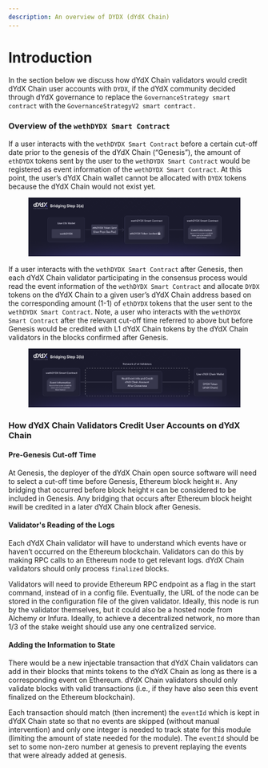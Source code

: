 ```yaml
---
description: An overview of DYDX (dYdX Chain)
---
```


# Introduction

In the section below we discuss how dYdX Chain validators would credit dYdX Chain user accounts with `DYDX`, if the dYdX community decided through dYdX governance to replace the `GovernanceStrategy smart contract` with the `GovernanceStrategyV2 smart contract.`

### Overview of the `wethDYDX Smart Contract`

If a user interacts with the `wethDYDX Smart Contract` before a certain cut-off date prior to the genesis of the dYdX Chain (“Genesis”), the amount of `ethDYDX` tokens sent by the user to the `wethDYDX Smart Contract` would be registered as event information of the `wethDYDX Smart Contract`. At this point, the user’s dYdX Chain wallet cannot be allocated with `DYDX` tokens because the dYdX Chain would not exist yet.



<figure><img src="../.gitbook/assets/Bridging Step 3(a) (2).png" alt=""><figcaption></figcaption></figure>

If a user interacts with the `wethDYDX Smart Contract` after Genesis, then each dYdX Chain validator participating in the consensus process would read the event information of the `wethDYDX Smart Contract` and allocate `DYDX` tokens on the dYdX Chain to a given user’s dYdX Chain address based on the corresponding amount (1-1) of `ethDYDX` tokens that the user sent to the `wethDYDX Smart Contract`. Note, a user who interacts with the `wethDYDX Smart Contract` after the relevant cut-off time referred to above but before Genesis would be credited with L1 dYdX Chain tokens by the dYdX Chain validators in the blocks confirmed after Genesis.



<figure><img src="../.gitbook/assets/Bridging Step 3(b) (3).png" alt=""><figcaption></figcaption></figure>

### How dYdX Chain Validators Credit User Accounts on dYdX Chain&#x20;

#### Pre-Genesis Cut-off Time

At Genesis, the deployer of the dYdX Chain open source software will need to select a cut-off time before Genesis, Ethereum block height `H.` Any bridging that occurred before block height `H` can be considered to be included in Genesis. Any bridging that occurs after Ethereum block height `H`will be credited in a later dYdX Chain block after Genesis.&#x20;

#### Validator's Reading of the Logs

Each dYdX Chain validator will have to understand which events have or haven’t occurred on the Ethereum blockchain. Validators can do this by making RPC calls to an Ethereum node to get relevant logs. dYdX Chain validators should only process `finalized` blocks.

Validators will need to provide Ethereum RPC endpoint as a flag in the start command, instead of in a config file. Eventually, the URL of the node can be stored in the configuration file of the given validator. Ideally, this node is run by the validator themselves, but it could also be a hosted node from Alchemy or Infura. Ideally, to achieve a decentralized network, no more than 1/3 of the stake weight should use any one centralized service.&#x20;

#### Adding the Information to State

There would be a new injectable transaction that dYdX Chain validators can add in their blocks that mints tokens to the dYdX Chain as long as there is a corresponding event on Ethereum. dYdX Chain validators should only validate blocks with valid transactions (i.e., if they have also seen this event finalized on the Ethereum blockchain).

Each transaction should match (then increment) the `eventId` which is kept in dYdX Chain state so that no events are skipped (without manual intervention) and only one integer is needed to track state for this module (limiting the amount of state needed for the module). The `eventId` should be set to some non-zero number at genesis to prevent replaying the events that were already added at genesis.
